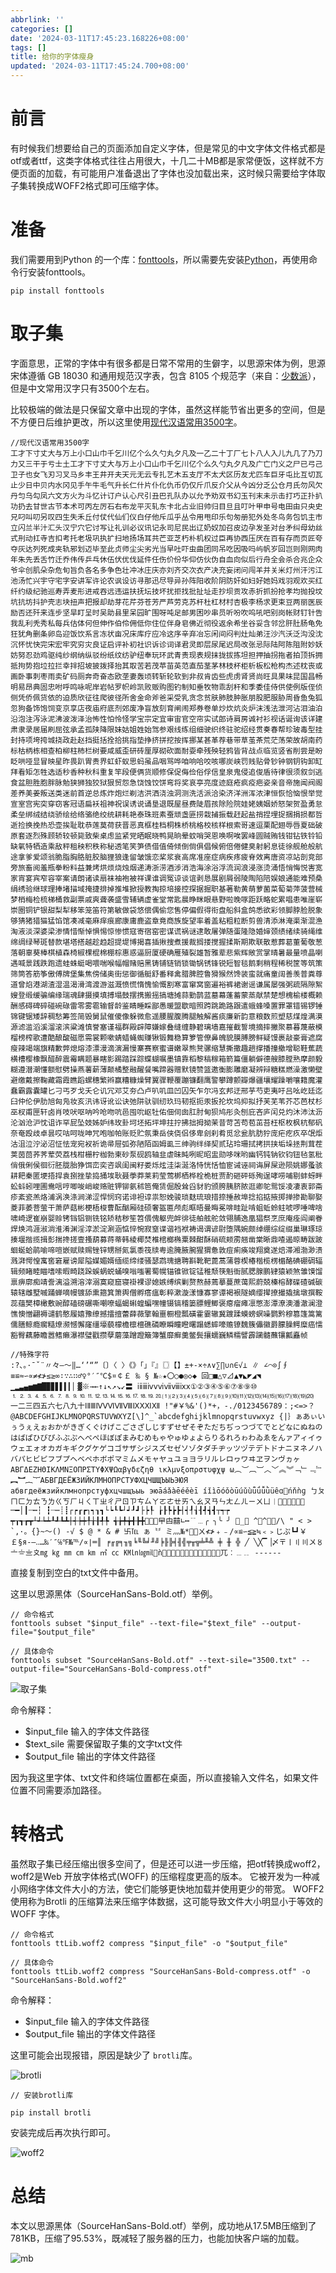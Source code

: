 ```yaml
---
abbrlink: ''
categories: []
date: '2024-03-11T17:45:23.168226+08:00'
tags: []
title: 给你的字体瘦身
updated: '2024-03-11T17:45:24.700+08:00'
---
```

# 前言

有时候我们想要给自己的页面添加自定义字体，但是常见的中文字体文件格式都是otf或者ttf，这类字体格式往往占用很大，十几二十MB都是家常便饭，这样就不方便页面的加载，有可能用户准备退出了字体也没加载出来，这时候只需要给字体取子集转换成WOFF2格式即可压缩字体。

# 准备

我们需要用到Python 的一个库：[fonttools](https://github.com/fonttools/fonttools)，所以需要先安装[Python](https://www.runoob.com/python/python-install.html)，再使用命令行安装fonttools。

```shell
pip install fonttools
```

# 取子集

字面意思，正常的字体中有很多都是日常不常用的生僻字，以思源宋体为例，思源宋体遵循 GB 18030 和通用规范汉字表，包含 8105 个规范字（来自：[少数派](https://sspai.com/post/38705)），但是中文常用汉字只有3500个左右。

比较极端的做法是只保留文章中出现的字体，虽然这样能节省出更多的空间，但是不方便日后维护更改，所以这里使用[现代汉语常用3500字](https://gist.github.com/MoyuScript/f94d0c594e47113b209156a653aaba93#file-%E7%8E%B0%E4%BB%A3%E6%B1%89%E8%AF%AD%E5%B8%B8%E7%94%A83500%E5%AD%97-txt)。

```
//现代汉语常用3500字
工才下寸丈大与万上小口山巾千乞川亿个么久勺丸夕凡及一乙二十丁厂七卜八人入儿九几了乃刀力又三干于亏士土工才下寸丈大与万上小口山巾千乞川亿个么久勺丸夕凡及广亡门义之尸已弓己卫子也女飞刃习叉马乡丰王井开夫天元无云专扎艺木五支厅不太犬区历友尤匹车巨牙屯比互切瓦止少日中贝内水冈见手午牛毛气升长仁什片仆化仇币仍仅斤爪反介父从今凶分乏公仓月氏勿风欠丹匀乌勾凤六文方火为斗忆计订户认心尺引丑巴孔队办以允予劝双书幻玉刊末未示击打巧正扑扒功扔去甘世古节本术可丙左厉石右布龙平灭轧东卡北占业旧帅归目旦且叮叶甲申号电田由只央史兄叼叫叨另叹四生失禾丘付仗代仙们仪白仔他斥瓜乎丛令用甩印乐句匆册犯外处冬鸟务包饥主市立闪兰半汁汇头汉宁穴它讨写让礼训必议讯记永司尼民出辽奶奴加召皮边孕发圣对台矛纠母幼丝式刑动扛寺吉扣考托老圾巩执扩扫地扬场耳共芒亚芝朽朴机权过臣再协西压厌在百有存而页匠夸夺灰达列死成夹轨邪划迈毕至此贞师尘尖劣光当早吐吓虫曲团同吊吃因吸吗屿帆岁回岂则刚网肉年朱先丢舌竹迁乔伟传乒乓休伍伏优伐延件任伤价份华仰仿伙伪自血向似后行舟全会杀合兆企众爷伞创肌朵杂危旬旨负各名多争色壮冲冰庄庆亦刘齐交次衣产决充妄闭问闯羊并关米灯州汗污江池汤忙兴宇守宅字安讲军许论农讽设访寻那迅尽导异孙阵阳收阶阴防奸如妇好她妈戏羽观欢买红纤约级纪驰巡寿弄麦形进戒吞远违运扶抚坛技坏扰拒找批扯址走抄坝贡攻赤折抓扮抢孝均抛投坟坑抗坊抖护壳志块扭声把报却劫芽花芹芬苍芳严芦劳克苏杆杜杠材村杏极李杨求更束豆两丽医辰励否还歼来连步坚旱盯呈时吴助县里呆园旷围呀吨足邮男困吵串员听吩吹呜吼吧别岗帐财钉针告我乱利秃秀私每兵估体何但伸作伯伶佣低你住位伴身皂佛近彻役返余希坐谷妥含邻岔肝肚肠龟免狂犹角删条卵岛迎饭饮系言冻状亩况床库疗应冷这序辛弃冶忘闲间闷判灶灿弟汪沙汽沃泛沟没沈沉怀忧快完宋宏牢究穷灾良证启评补初社识诉诊词译君灵即层尿尾迟局改张忌际陆阿陈阻附妙妖妨努忍劲鸡驱纯纱纲纳纵驳纷纸纹纺驴纽奉玩环武青责现表规抹拢拔拣坦担押抽拐拖者拍顶拆拥抵拘势抱垃拉拦幸拌招坡披拨择抬其取苦若茂苹苗英范直茄茎茅林枝杯柜析板松枪构杰述枕丧或画卧事刺枣雨卖矿码厕奔奇奋态欧垄妻轰顷转斩轮软到非叔肯齿些虎虏肾贤尚旺具果味昆国昌畅明易昂典固忠咐呼鸣咏呢岸岩帖罗帜岭凯败贩购图钓制知垂牧物乖刮秆和季委佳侍供使例版侄侦侧凭侨佩货依的迫质欣征往爬彼径所舍金命斧爸采受乳贪念贫肤肺肢肿胀朋股肥服胁周昏鱼兔狐忽狗备饰饱饲变京享店夜庙府底剂郊废净盲放刻育闸闹郑券卷单炒炊炕炎炉沫浅法泄河沾泪油泊沿泡注泻泳泥沸波泼泽治怖性怕怜怪学宝宗定宜审宙官空帘实试郎诗肩房诚衬衫视话诞询该详建肃隶录居届刷屈弦承孟孤陕降限妹姑姐姓始驾参艰线练组细驶织终驻驼绍经贯奏春帮珍玻毒型挂封持项垮挎城挠政赴赵挡挺括拴拾挑指垫挣挤拼挖按挥挪某甚革荐巷带草茧茶荒茫荡荣故胡南药标枯柄栋相查柏柳柱柿栏树要咸威歪研砖厘厚砌砍面耐耍牵残殃轻鸦皆背战点临览竖省削尝是盼眨哄哑显冒映星昨畏趴胃贵界虹虾蚁思蚂虽品咽骂哗咱响哈咬咳哪炭峡罚贱贴骨钞钟钢钥钩卸缸拜看矩怎牲选适秒香种秋科重复竿段便俩货顺修保促侮俭俗俘信皇泉鬼侵追俊盾待律很须叙剑逃食盆胆胜胞胖脉勉狭狮独狡狱狠贸怨急饶蚀饺饼弯将奖哀亭亮度迹庭疮疯疫疤姿亲音帝施闻阀阁差养美姜叛送类迷前首逆总炼炸炮烂剃洁洪洒浇浊洞测洗活派洽染济洋洲浑浓津恒恢恰恼恨举觉宣室宫宪突穿窃客冠语扁袄祖神祝误诱说诵垦退既屋昼费陡眉孩除险院娃姥姨姻娇怒架贺盈勇怠柔垒绑绒结绕骄绘给络骆绝绞统耕耗艳泰珠班素蚕顽盏匪捞栽捕振载赶起盐捎捏埋捉捆捐损都哲逝捡换挽热恐壶挨耻耽恭莲莫荷获晋恶真框桂档桐株桥桃格校核样根索哥速逗栗配翅辱唇夏础破原套逐烈殊顾轿较顿毙致柴桌虑监紧党晒眠晓鸭晃晌晕蚊哨哭恩唤啊唉罢峰圆贼贿钱钳钻铁铃铅缺氧特牺造乘敌秤租秧积秩称秘透笔笑笋债借值倚倾倒倘俱倡候俯倍倦健臭射躬息徒徐舰舱般航途拿爹爱颂翁脆脂胸胳脏胶脑狸狼逢留皱饿恋桨浆衰高席准座症病疾疼疲脊效离唐资凉站剖竞部旁旅畜阅羞瓶拳粉料益兼烤烘烦烧烛烟递涛浙涝酒涉消浩海涂浴浮流润浪浸涨烫涌悟悄悔悦害宽家宵宴宾窄容宰案请朗诸读扇袜袖袍被祥课谁调冤谅谈谊剥恳展剧屑弱陵陶陷陪娱娘通能难预桑绢绣验继球理捧堵描域掩捷排掉推堆掀授教掏掠培接控探据掘职基著勒黄萌萝菌菜萄菊萍菠营械梦梢梅检梳梯桶救副票戚爽聋袭盛雪辅辆虚雀堂常匙晨睁眯眼悬野啦晚啄距跃略蛇累唱患唯崖崭崇圈铜铲银甜梨犁移笨笼笛符第敏做袋悠偿偶偷您售停偏假得衔盘船斜盒鸽悉欲彩领脚脖脸脱象够猜猪猎猫猛馅馆凑减毫麻痒痕廊康庸鹿盗章竟商族旋望率着盖粘粗粒断剪兽清添淋淹渠渐混渔淘液淡深婆梁渗情惜惭悼惧惕惊惨惯寇寄宿窑密谋谎祸谜逮敢屠弹随蛋隆隐婚婶颈绩绪续骑绳维绵绸绿琴斑替款堪塔搭越趁趋超提堤博揭喜插揪搜煮援裁搁搂搅握揉斯期欺联散惹葬葛董葡敬葱落朝辜葵棒棋植森椅椒棵棍棉棚棕惠惑逼厨厦硬确雁殖裂雄暂雅辈悲紫辉敞赏掌晴暑最量喷晶喇遇喊景践跌跑遗蛙蛛蜓喝喂喘喉幅帽赌赔黑铸铺链销锁锄锅锈锋锐短智毯鹅剩稍程稀税筐等筑策筛筒答筋筝傲傅牌堡集焦傍储奥街惩御循艇舒番释禽腊脾腔鲁猾猴然馋装蛮就痛童阔善羡普粪尊道曾焰港湖渣湿温渴滑湾渡游滋溉愤慌惰愧愉慨割寒富窜窝窗遍裕裤裙谢谣谦属屡强粥疏隔隙絮嫂登缎缓骗编缘瑞魂肆摄摸填搏塌鼓摆携搬摇搞塘摊蒜勤鹊蓝墓幕蓬蓄蒙蒸献禁楚想槐榆楼概赖酬感碍碑碎碰碗碌雷零雾雹输督龄鉴睛睡睬鄙愚暖盟歇暗照跨跳跪路跟遣蛾蜂嗓置罪罩错锡锣锤锦键锯矮辞稠愁筹签简毁舅鼠催傻像躲微愈遥腰腥腹腾腿触解酱痰廉新韵意粮数煎塑慈煤煌满漠源滤滥滔溪溜滚滨粱滩慎誉塞谨福群殿辟障嫌嫁叠缝缠静碧璃墙嘉摧截誓境摘摔撇聚慕暮蔑蔽模榴榜榨歌遭酷酿酸磁愿需裳颗嗽蜻蜡蝇蜘赚锹锻舞稳算箩管僚鼻魄貌膜膊膀鲜疑馒裹敲豪膏遮腐瘦辣竭端旗精歉弊熄熔漆漂漫滴演漏慢寨赛察蜜谱嫩翠熊凳骡缩慧撕撒趣趟撑播撞撤增聪鞋蕉蔬横槽樱橡飘醋醉震霉瞒题暴瞎影踢踏踩踪蝶蝴嘱墨镇靠稻黎稿稼箱箭篇僵躺僻德艘膝膛熟摩颜毅糊遵潜潮懂额慰劈操燕薯薪薄颠橘整融醒餐嘴蹄器赠默镜赞篮邀衡膨雕磨凝辨辩糖糕燃澡激懒壁避缴戴擦鞠藏霜霞瞧蹈螺穗繁辫赢糟糠燥臂翼骤鞭覆蹦镰翻鹰警攀蹲颤瓣爆疆壤耀躁嚼嚷籍魔灌蠢霸露囊罐匕刁丐歹戈夭仑讥冗邓艾夯凸卢叭叽皿凹囚矢乍尔冯玄邦迂邢芋芍吏夷吁吕吆屹廷迄臼仲伦伊肋旭匈凫妆亥汛讳讶讹讼诀弛阱驮驯纫玖玛韧抠扼汞扳抡坎坞抑拟抒芙芜苇芥芯芭杖杉巫杈甫匣轩卤肖吱吠呕呐吟呛吻吭邑囤吮岖牡佑佃伺囱肛肘甸狈鸠彤灸刨庇吝庐闰兑灼沐沛汰沥沦汹沧沪忱诅诈罕屁坠妓姊妒纬玫卦坷坯拓坪坤拄拧拂拙拇拗茉昔苛苫苟苞茁苔枉枢枚枫杭郁矾奈奄殴歧卓昙哎咕呵咙呻咒咆咖帕账贬贮氛秉岳侠侥侣侈卑刽刹肴觅忿瓮肮肪狞庞疟疙疚卒氓炬沽沮泣泞泌沼怔怯宠宛衩祈诡帚屉弧弥陋陌函姆虱三绅驹绊绎契贰玷玲珊拭拷拱挟垢垛拯荆茸茬荚茵茴荞荠荤荧荔栈柑栅柠枷勃柬砂泵砚鸥轴韭虐昧盹咧昵昭盅勋哆咪哟幽钙钝钠钦钧钮毡氢秕俏俄俐侯徊衍胚胧胎狰饵峦奕咨飒闺闽籽娄烁炫洼柒涎洛恃恍恬恤宦诫诬祠诲屏屎逊陨姚娜蚤骇耕耙秦匿埂捂捍袁捌挫挚捣捅埃耿聂荸莽莱莉莹莺梆栖桦栓桅桩贾酌砸砰砾殉逞哮唠哺剔蚌蚜畔蚣蚪蚓哩圃鸯唁哼唧唆峭峻赂赃钾铆氨秫笆俺赁倔殷耸舀豺豹颁胯胰脐脓逛卿鸵鸳馁凌凄衷郭斋疹紊瓷羔烙浦涡涣涤涧涕涩悍悯窍诺诽袒谆祟恕娩骏琐麸琉琅措捺捶赦埠捻掐掂掖掷掸掺勘聊娶菱菲萎菩萤干萧萨菇彬梗梧梭曹酝酗厢硅硕奢盔匾颅彪眶晤曼晦冕啡畦趾啃蛆蚯蛉蛀唬啰唾啤啥啸崎逻崔崩婴赊铐铛铝铡铣铭矫秸秽笙笤偎傀躯兜衅徘徒舶舷舵敛翎脯逸凰猖祭烹庶庵痊阎阐眷焊焕鸿涯淑淌淮淆渊淫淳淤淀涮涵惦悴惋寂窒谍谐裆袱祷谒谓谚尉堕隅婉颇绰绷综绽缀巢琳琢琼揍堰揩揽揖彭揣搀搓壹搔葫募蒋蒂韩棱椰焚椎棺榔椭粟棘酣酥硝硫颊雳翘凿棠晰鼎喳遏晾畴跋跛蛔蜒蛤鹃喻啼喧嵌赋赎赐锉锌甥掰氮氯黍筏牍粤逾腌腋腕猩猬惫敦痘痢痪竣翔奠遂焙滞湘渤渺溃溅湃愕惶寓窖窘雇谤犀隘媒媚婿缅缆缔缕骚瑟鹉瑰搪聘斟靴靶蓖蒿蒲蓉楔椿楷榄楞楣酪碘硼碉辐辑频睹睦瞄嗜嗦暇畸跷跺蜈蜗蜕蛹嗅嗡嗤署蜀幌锚锥锨锭锰稚颓筷魁衙腻腮腺鹏肄猿颖煞雏馍馏禀痹廓痴靖誊漓溢溯溶滓溺寞窥窟寝褂裸谬媳嫉缚缤剿赘熬赫蔫摹蔓蔗蔼熙蔚兢榛榕酵碟碴碱碳辕辖雌墅嘁踊蝉嘀幔镀舔熏箍箕箫舆僧孵瘩瘟彰粹漱漩漾慷寡寥谭褐裉隧嫡缨撵撩撮撬擒墩撰鞍蕊蕴樊樟橄敷豌醇磕磅碾嘶嘲嘹蝠蝎蝌蝗蝙嘿幢镊镐稽篓膘鲤鲫褒瘪瘤瘫凛憋澎潭潦澳潘澈澜澄憔懊憎翩褥谴鹤憨履嬉豫缭撼擂擅蕾薛薇擎翰噩橱橙瓢磺霍霎辙冀踱蹂蟆螃螟噪鹦黔穆篡篷篙篱儒膳鲸瘾瘸糙燎濒憾懈窿缰壕藐檬檐檩檀礁磷瞭瞬瞳瞪曙蹋蟋蟀嚎赡镣魏簇儡徽爵朦臊鳄糜癌懦豁臀藕藤瞻嚣鳍癞瀑襟璧戳攒孽蘑藻蹭蹬簸簿蟹靡癣羹鳖鬓攘蠕巍鳞糯譬霹躏髓蘸镶瓤矗帧

//特殊字符
:?、。·ˉˇ¨〃々—～‖…‘’“”〔〕〈 〉《》「」『』〖〗【】±+-×÷∧∨∑∏∪∩∈√⊥ ∥ ∠⌒⊙∫∮ ≡≌≈∽∝≠≮≯≤≥∞∶∵∴∷♂♀°′″℃$¤￠￡ ‰ § №☆★〇○●◎◇◆ 回□■△▽⊿▲▼◣◤◢◥ ▁▂▃▄▅▆▇█▉▊▋▌▍▎▏▓※→←↑↓↖↗↘↙〓 ⅰⅱⅲⅳⅴⅵⅶⅷⅸⅹ①②③④⑤⑥⑦⑧⑨⑩ ⒈⒉⒊⒋⒌⒍⒎⒏⒐⒑⒒⒓⒔⒕⒖⒗⒘⒙⒚⒛⑴⑵⑶⑷⑸⑹⑺⑻⑼⑽⑾⑿⒀⒁⒂⒃⒄⒅⒆⒇ 一二三四五六七八九十ⅠⅡⅢⅣⅤⅥⅦⅧⅨⅩⅪⅫ !"#￥%&'()*+，-./0123456789：;<=>？ @ABCDEFGHIJKLMNOPQRSTUVWXYZ[\]^_`abcdefghijklmnopqrstuvwxyz {|｝ぁあぃいぅうぇえぉおかがきぎくぐけげこごさざしじすずせぜそぞただちぢっつづてでとどなにぬねのはばぱひびぴふぶぷへべぺほぼぽまみむめもゃやゅゆょよらりるれろゎわゐゑをんァアィイゥウェエォオカガキギクグケゲコゴサザシジスズセゼソゾタダチヂッツヅテデトドナニヌネノハバパヒビピフブプヘベペホボポマミムメモャヤュユョヨラリルレロヮワヰヱヲンヴヵヶΑΒΓΔΕΖΗΘΙΚΛΜΝΞΟΠΡΣΤΥΦΧΨΩαβγδεζηθ ικλμνξοπρστυφχψ ω︵︶︹︺︿﹀︽︾﹁﹂﹃﹄︻︼︷︸АБВГДЕЁЖЗИЙКЛМНОПРСТУФХЦЧШЩЪЫЬЭЮЯ абвгдеёжзийклмнопрстуфхцчшщъыь эюāáǎàēéěèī íǐìōóǒòūúǔùǖǘǚǜüêɑńňǹɡ ㄅㄆㄇㄈㄉㄊㄋㄌㄍㄎㄏㄐㄑㄒㄓㄔㄕㄖㄗㄘㄙㄚㄛㄜㄝㄞㄟㄠㄡㄢㄣㄤㄥㄦㄧㄨㄩ︱︳︴﹏﹋﹌─━│┃┄┅┆ ┇┈┉┊┋┌┍┎┏┐┑┒┓└┕┖┗┘┙┚┛├┝┞ ┟┠┡┢┣┤┥┦┧┨┩┪┫┬┭┮ ┯┰┱┲┳┴┵┶┷┸┹┺┻┼┽┾┿╀╁╂╃╄ ╅╆╇╈╉╊╋？㊣㈱曱甴囍∟┅﹊﹍╭ ╮╰ ╯ _ ^︵^﹕﹗/\ " < > `,·。{}~～() -√ $ @ * & # 卐℡ ぁ〝〞ミ灬№*ㄨ≮≯﹢﹣/∝≌∽≦≧≒﹤﹥じぷ┗┛￥￡§я-―‥…‰′″℅℉№℡∕∝∣═║ ╒╓╔╕╖╗╘╙╚╛╜╝╞╟╠╡╢╣╤╥╦╧╨╩ ╪ ╫ ╬ ╱ ╲╳▔▕〆〒〡〢〣〤〥〦〧〨〩㎎ ㎏ ㎜ ㎝ ㎞ ㎡ ㏄ ㏎㏑㏒㏕ǹ兀︰﹍﹎ ------
```

直接复制到空白的txt文件中备用。

这里以思源黑体（SourceHanSans-Bold.otf）举例。

```shell
// 命令格式
fonttools subset "$input_file" --text-file="$text_file" --output-file="$output_file"

// 具体命令
fonttools subset "SourceHanSans-Bold.otf" --text-sile="3500.txt" --output-file="SourceHanSans-Bold-compress.otf"
```

![取子集](https://blogimage-1315833212.cos.ap-shanghai.myqcloud.com/fonttool%2FPixPin_2024-03-11_17-28-04.png)

命令解释：

* $input_file 输入的字体文件路径
* $text_sile 需要保留取子集的文字txt文件
* $output_file 输出的字体文件路径

因为我这里字体、txt文件和终端位置都在桌面，所以直接输入文件名，如果文件位置不同需要添加路径。

# 转格式

虽然取子集已经压缩出很多空间了，但是还可以进一步压缩，把otf转换成woff2，woff2是Web 开放字体格式(WOFF) 的压缩程度更高的版本。 它被开发为一种减小网络字体文件大小的方法，使它们能够更快地加载并使用更少的带宽。 WOFF2 使用称为Brotli 的压缩算法来压缩字体数据，这可能导致文件大小明显小于等效的WOFF 字体。

```shell
// 命令格式
fonttools ttLib.woff2 compress "$input_file" -o "$output_file"

// 具体命令
fonttools ttLib.woff2 compress "SourceHanSans-Bold-compress.otf" -o "SourceHanSans-Bold.woff2"
```

命令解释：

* $input_file 输入的字体文件路径
* $output_file 输出的字体文件路径

这里可能会出现报错，原因是缺少了 `brotli`库。

![brotli](https://blogimage-1315833212.cos.ap-shanghai.myqcloud.com/fonttool%2FPixPin_2024-03-11_17-28-35.png)

```shell
// 安装brotli库

pip install brotli
```

安装完成后再次执行即可。

![woff2](https://blogimage-1315833212.cos.ap-shanghai.myqcloud.com/fonttool%2FPixPin_2024-03-11_17-29-11.png)

# 总结

本文以思源黑体（SourceHanSans-Bold.otf）举例，成功地从17.5MB压缩到了781KB，压缩了95.53%，既减轻了服务器的压力，也能加快客户端的加载。

![mb](https://blogimage-1315833212.cos.ap-shanghai.myqcloud.com/fonttool%2FPixPin_2024-03-11_17-29-41.png)
